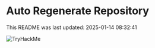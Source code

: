 # Auto Regenerate Repository

This README was last updated: 2025-01-14 08:32:41

 ![TryHackMe](https://tryhackme.com/badge/533634)